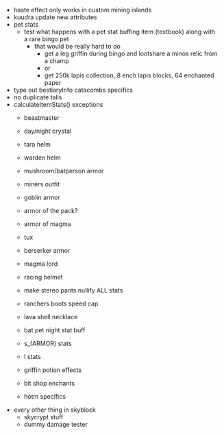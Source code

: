 - haste effect only works in custom mining islands
- kuudra update new attributes
- pet stats
    - test what happens with a pet stat buffing item (textbook) along with a rare bingo pet
        - that would be really hard to do
            - get a leg griffin during bingo and lootshare a minos relic from a champ
            - or
            - get 250k lapis collection, 8 ench lapis blocks, 64 enchanted paper
- type out bestiaryInfo catacombs specifics
- no duplicate talis
- calculateItemStats() exceptions
    - beastmaster
    - day/night crystal

    - tara helm
    - warden helm
    - mushroom/batperson armor
    - miners outfit
    - goblin armor
    - armor of the pack?
    - armor of magma
    - tux
    - berserker armor
    - magma lord
    - racing helmet
    - make stereo pants nullify ALL stats
    - ranchers boots speed cap

    - lava shell necklace

    - bat pet night stat buff
    - s_(ARMOR) stats
    - l stats
    - griffin potion effects
    - bit shop enchants

    - hotm specifics
- every other thing in skyblock
    - skycrypt stuff
    - dummy damage tester